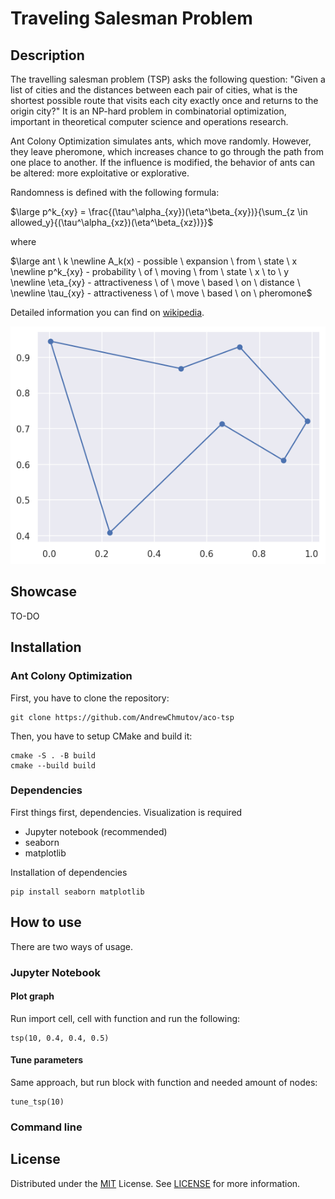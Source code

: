 # Traveling Salesman Problem

## Description
The travelling salesman problem (TSP) asks the following question: "Given a list of cities and the distances between each pair of cities, what is the shortest possible route that visits each city exactly once and returns to the origin city?" It is an NP-hard problem in combinatorial optimization, important in theoretical computer science and operations research.

Ant Colony Optimization simulates ants, which move randomly. However, they leave pheromone, which increases chance to go through the path from one place to another. If the influence is modified, the behavior of ants can be altered: more exploitative or explorative.

Randomness is defined with the following formula:

$\large p^k_{xy} = \frac{(\tau^\alpha_{xy})(\eta^\beta_{xy})}{\sum_{z \in allowed_y}{(\tau^\alpha_{xz})(\eta^\beta_{xz})}}$

where 

$\large ant \ k \newline A_k(x) - possible \ expansion \ from \ state \ x \newline p^k_{xy} - probability \ of \ moving \ from \ state \ x \ to \ y \newline \eta_{xy} -  attractiveness \ of \ move \ based \ on \ distance \ \newline \tau_{xy} - attractiveness \ of \ move \ based \ on \ pheromone$

Detailed information you can find on [wikipedia](https://en.wikipedia.org/wiki/Ant_colony_optimization_algorithms).

![Alt text](tsp_sample.png)

## Showcase

TO-DO

## Installation
### Ant Colony Optimization
First, you have to clone the repository:
```
git clone https://github.com/AndrewChmutov/aco-tsp
```

Then, you have to setup CMake and build it:
```
cmake -S . -B build
cmake --build build
```
### Dependencies

First things first, dependencies. Visualization is required
- Jupyter notebook (recommended)
- seaborn
- matplotlib

Installation of dependencies
```
pip install seaborn matplotlib
```

## How to use
There are two ways of usage.

### Jupyter Notebook

#### Plot graph
Run import cell, cell with function and run the following:
```
tsp(10, 0.4, 0.4, 0.5)
```

#### Tune parameters
Same approach, but run block with function and needed amount of nodes:
```
tune_tsp(10)
```

### Command line



## License

Distributed under the [MIT](https://choosealicense.com/licenses/mit/) License.
See [LICENSE](https://github.com/AndrewChmutov/aco-tsp/blob/main/LICENSE) for more information.
